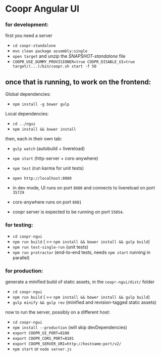 Coopr Angular UI
================

### for development:

first you need a server

* `cd coopr-standalone`
* `mvn clean package assembly:single`
* `open target` and unzip the _SNAPSHOT-standalone_ file
* `COOPR_USE_DUMMY_PROVISIONER=true COOPR_DISABLE_UI=true target/(...)/bin/coopr.sh start -f 50`

## once that is running, to work on the frontend:

Global dependencies:

* `npm install -g bower gulp`

Local dependencies:

* `cd ../ngui`
* `npm install && bower install`

then, each in their own tab:

* `gulp watch` (autobuild + livereload)
* `npm start` (http-server + cors-anywhere)
* `npm test` (run karma for unit tests)
* `open http://localhost:8080`

* in dev mode, UI runs on port `8080` and connects to livereload on port `35729`
* cors-anywhere runs on port `8081`
* coopr server is expected to be running on port `55054`.

### for testing:

* `cd coopr-ngui`
* `npm run build` ( == `npm install && bower install && gulp build`)
* `npm run test-single-run` (unit tests)
* `npm run protractor` (end-to-end tests, needs `npm start` running in parallel)

### for production:

generate a minified build of static assets, in the `coopr-ngui/dist/` folder

* `cd coopr-ngui`
* `npm run build` ( == `npm install && bower install && gulp build`)
* `gulp minify && gulp rev` (minified and revision-tagged static assets)

now to run the server, possibly on a different host:

* `cd coopr-ngui`
* `npm install --production` (will skip devDependencies)
* `export COOPR_UI_PORT=8100`
* `export COOPR_CORS_PORT=8101`
* `export COOPR_SERVER_URI=http://hostname:port/v2/`
* `npm start` or `node server.js`

